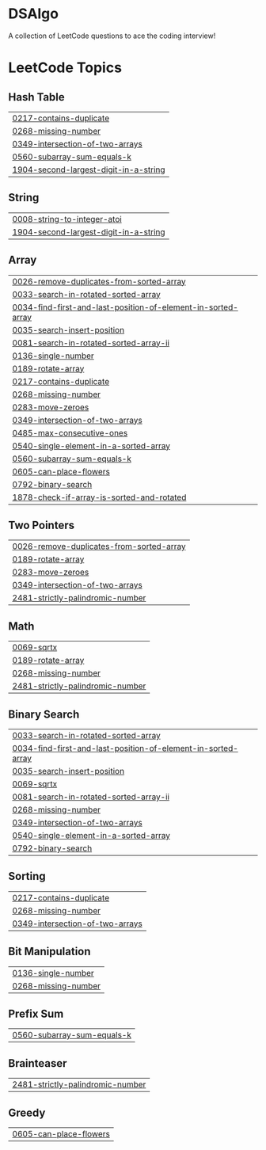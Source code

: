 # DSAlgo
A collection of LeetCode questions to ace the coding interview!
<!---LeetCode Topics Start-->
# LeetCode Topics
## Hash Table
|  |
| ------- |
| [0217-contains-duplicate](https://github.com/mahammadhussain98/DSAlgo/tree/master/0217-contains-duplicate) |
| [0268-missing-number](https://github.com/mahammadhussain98/DSAlgo/tree/master/0268-missing-number) |
| [0349-intersection-of-two-arrays](https://github.com/mahammadhussain98/DSAlgo/tree/master/0349-intersection-of-two-arrays) |
| [0560-subarray-sum-equals-k](https://github.com/mahammadhussain98/DSAlgo/tree/master/0560-subarray-sum-equals-k) |
| [1904-second-largest-digit-in-a-string](https://github.com/mahammadhussain98/DSAlgo/tree/master/1904-second-largest-digit-in-a-string) |
## String
|  |
| ------- |
| [0008-string-to-integer-atoi](https://github.com/mahammadhussain98/DSAlgo/tree/master/0008-string-to-integer-atoi) |
| [1904-second-largest-digit-in-a-string](https://github.com/mahammadhussain98/DSAlgo/tree/master/1904-second-largest-digit-in-a-string) |
## Array
|  |
| ------- |
| [0026-remove-duplicates-from-sorted-array](https://github.com/mahammadhussain98/DSAlgo/tree/master/0026-remove-duplicates-from-sorted-array) |
| [0033-search-in-rotated-sorted-array](https://github.com/mahammadhussain98/DSAlgo/tree/master/0033-search-in-rotated-sorted-array) |
| [0034-find-first-and-last-position-of-element-in-sorted-array](https://github.com/mahammadhussain98/DSAlgo/tree/master/0034-find-first-and-last-position-of-element-in-sorted-array) |
| [0035-search-insert-position](https://github.com/mahammadhussain98/DSAlgo/tree/master/0035-search-insert-position) |
| [0081-search-in-rotated-sorted-array-ii](https://github.com/mahammadhussain98/DSAlgo/tree/master/0081-search-in-rotated-sorted-array-ii) |
| [0136-single-number](https://github.com/mahammadhussain98/DSAlgo/tree/master/0136-single-number) |
| [0189-rotate-array](https://github.com/mahammadhussain98/DSAlgo/tree/master/0189-rotate-array) |
| [0217-contains-duplicate](https://github.com/mahammadhussain98/DSAlgo/tree/master/0217-contains-duplicate) |
| [0268-missing-number](https://github.com/mahammadhussain98/DSAlgo/tree/master/0268-missing-number) |
| [0283-move-zeroes](https://github.com/mahammadhussain98/DSAlgo/tree/master/0283-move-zeroes) |
| [0349-intersection-of-two-arrays](https://github.com/mahammadhussain98/DSAlgo/tree/master/0349-intersection-of-two-arrays) |
| [0485-max-consecutive-ones](https://github.com/mahammadhussain98/DSAlgo/tree/master/0485-max-consecutive-ones) |
| [0540-single-element-in-a-sorted-array](https://github.com/mahammadhussain98/DSAlgo/tree/master/0540-single-element-in-a-sorted-array) |
| [0560-subarray-sum-equals-k](https://github.com/mahammadhussain98/DSAlgo/tree/master/0560-subarray-sum-equals-k) |
| [0605-can-place-flowers](https://github.com/mahammadhussain98/DSAlgo/tree/master/0605-can-place-flowers) |
| [0792-binary-search](https://github.com/mahammadhussain98/DSAlgo/tree/master/0792-binary-search) |
| [1878-check-if-array-is-sorted-and-rotated](https://github.com/mahammadhussain98/DSAlgo/tree/master/1878-check-if-array-is-sorted-and-rotated) |
## Two Pointers
|  |
| ------- |
| [0026-remove-duplicates-from-sorted-array](https://github.com/mahammadhussain98/DSAlgo/tree/master/0026-remove-duplicates-from-sorted-array) |
| [0189-rotate-array](https://github.com/mahammadhussain98/DSAlgo/tree/master/0189-rotate-array) |
| [0283-move-zeroes](https://github.com/mahammadhussain98/DSAlgo/tree/master/0283-move-zeroes) |
| [0349-intersection-of-two-arrays](https://github.com/mahammadhussain98/DSAlgo/tree/master/0349-intersection-of-two-arrays) |
| [2481-strictly-palindromic-number](https://github.com/mahammadhussain98/DSAlgo/tree/master/2481-strictly-palindromic-number) |
## Math
|  |
| ------- |
| [0069-sqrtx](https://github.com/mahammadhussain98/DSAlgo/tree/master/0069-sqrtx) |
| [0189-rotate-array](https://github.com/mahammadhussain98/DSAlgo/tree/master/0189-rotate-array) |
| [0268-missing-number](https://github.com/mahammadhussain98/DSAlgo/tree/master/0268-missing-number) |
| [2481-strictly-palindromic-number](https://github.com/mahammadhussain98/DSAlgo/tree/master/2481-strictly-palindromic-number) |
## Binary Search
|  |
| ------- |
| [0033-search-in-rotated-sorted-array](https://github.com/mahammadhussain98/DSAlgo/tree/master/0033-search-in-rotated-sorted-array) |
| [0034-find-first-and-last-position-of-element-in-sorted-array](https://github.com/mahammadhussain98/DSAlgo/tree/master/0034-find-first-and-last-position-of-element-in-sorted-array) |
| [0035-search-insert-position](https://github.com/mahammadhussain98/DSAlgo/tree/master/0035-search-insert-position) |
| [0069-sqrtx](https://github.com/mahammadhussain98/DSAlgo/tree/master/0069-sqrtx) |
| [0081-search-in-rotated-sorted-array-ii](https://github.com/mahammadhussain98/DSAlgo/tree/master/0081-search-in-rotated-sorted-array-ii) |
| [0268-missing-number](https://github.com/mahammadhussain98/DSAlgo/tree/master/0268-missing-number) |
| [0349-intersection-of-two-arrays](https://github.com/mahammadhussain98/DSAlgo/tree/master/0349-intersection-of-two-arrays) |
| [0540-single-element-in-a-sorted-array](https://github.com/mahammadhussain98/DSAlgo/tree/master/0540-single-element-in-a-sorted-array) |
| [0792-binary-search](https://github.com/mahammadhussain98/DSAlgo/tree/master/0792-binary-search) |
## Sorting
|  |
| ------- |
| [0217-contains-duplicate](https://github.com/mahammadhussain98/DSAlgo/tree/master/0217-contains-duplicate) |
| [0268-missing-number](https://github.com/mahammadhussain98/DSAlgo/tree/master/0268-missing-number) |
| [0349-intersection-of-two-arrays](https://github.com/mahammadhussain98/DSAlgo/tree/master/0349-intersection-of-two-arrays) |
## Bit Manipulation
|  |
| ------- |
| [0136-single-number](https://github.com/mahammadhussain98/DSAlgo/tree/master/0136-single-number) |
| [0268-missing-number](https://github.com/mahammadhussain98/DSAlgo/tree/master/0268-missing-number) |
## Prefix Sum
|  |
| ------- |
| [0560-subarray-sum-equals-k](https://github.com/mahammadhussain98/DSAlgo/tree/master/0560-subarray-sum-equals-k) |
## Brainteaser
|  |
| ------- |
| [2481-strictly-palindromic-number](https://github.com/mahammadhussain98/DSAlgo/tree/master/2481-strictly-palindromic-number) |
## Greedy
|  |
| ------- |
| [0605-can-place-flowers](https://github.com/mahammadhussain98/DSAlgo/tree/master/0605-can-place-flowers) |
<!---LeetCode Topics End-->
